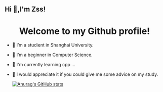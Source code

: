 ## Hi 👋,I'm Zss!

<h1 align="center">
 Welcome to my Github profile!
</h1>

- 🌱 I’m a studient in Shanghai University.
- 👀 I‘m a beginner in Computer Science.
- 💪 I'm currently learning cpp ...
- 🥰 I would appreciate it if you could give me some advice on my study. 


   [![Anurag's GitHub stats](https://github-readme-stats.vercel.app/api?username=ZHANGss-ss&show_icons=true&theme=tokyonight)](https://github.com/anuraghazra/github-readme-stats)
